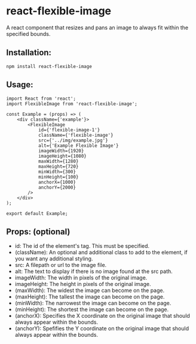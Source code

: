 # react-flexible-image
A react component that resizes and pans an image to always fit within the specified bounds.

## Installation:
```
npm install react-flexible-image
```

## Usage:
```
import React from 'react';
import FlexibleImage from 'react-flexible-image';

const Example = (props) => (
    <div className={'example'}>
        <FlexibleImage
            id={'flexible-image-1'}
            className={'flexible-image'}
            src={'../img/example.jpg'}
            alt={'Example Flexible Image'}
            imageWidth={1920}
            imageHeight={1080}
            maxWidth={1280}
            maxHeight={720}
            minWidth={300}
            minHeight={100}
            anchorX={1000}
            anchorY={2000}
        />
    </div>
);

export default Example;
```

## Props: (optional)
* id: The id of the element's tag. This must be specified.
* (className): An optional and additional class to add to the element, if you want any additional styling.
* src: A filepath or url to the image file.
* alt: The text to display if there is no image found at the src path.
* imageWidth: The width in pixels of the original image.
* imageHeight: The height in pixels of the original image.
* (maxWidth): The widest the image can become on the page.
* (maxHeight): The tallest the image can become on the page.
* (minWidth): The narrowest the image can become on the page.
* (minHeight): The shortest the image can become on the page.
* (anchorX): Specifies the X coordinate on the original image that should always appear within the bounds.
* (anchorY): Spefifies the Y coordinate on the original image that should always appear within the bounds.
